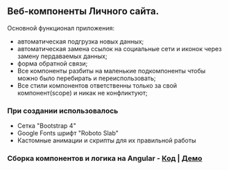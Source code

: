 ## Веб-компоненты Личного сайта.

Основной функционал приложения:
- автоматическая подгрузка новых данных;
- автоматическая замена ссылок на социальные сети и иконок через замену пердаваемых данных;
- форма обратной связи;
- Все компоненты разбиты на маленькие подкомпоненты чтобы можно было перебирать и переиспользовать;
- Все стили компонентов ответственны только за свой компонент(scope) и никак не конфликтуют;

### При создании использовалось

- Сетка "Bootstrap 4"
- Google Fonts шрифт "Roboto Slab"
- Кастомные анимации и скрипты для их правильной работы

### Сборка компонентов и логика на Angular - [Код](https://github.com/Wokh-Dada/portfolioInAngular) | [Демо](https://wokh-dada.github.io/portfolioInAngular/)